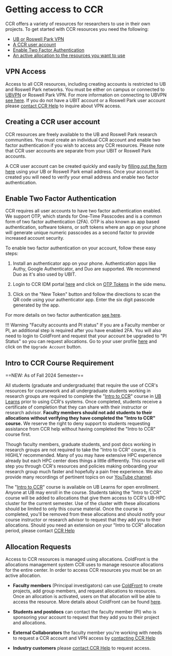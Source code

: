 # Getting access to CCR

CCR offers a variety of resources for researchers to use in their own projects.
To get started with CCR resources you need the following:

- [UB or Roswell Park VPN](#vpn-access)
- [A CCR user account](#creating-a-ccr-user-account)
- [Enable Two Factor Authentication](#enable-two-factor-authentication)
- [An active allocation to the resources you want to use](#allocation-requests)

## VPN Access

Access to all CCR resources, including creating accounts is restricted to UB
and Roswell Park networks. You must be either on campus or connected to
[UBVPN](https://www.buffalo.edu/ubit/service-guides/connecting/vpn.html) or
Roswell Park VPN. For more information on connecting to UBVPN [see here](https://www.buffalo.edu/ubit/service-guides/connecting/vpn/computer.html).
If you do not have a UBIT account or a Roswell Park user account please
[contact CCR Help](help.md) to inquire about VPN access.

## Creating a CCR user account

CCR resources are freely available to the UB and Roswell Park research
communities. You must create an individual CCR account and enable two factor
authentication if you wish to access any CCR resources. Please note that CCR
user accounts are separate from your UBIT or Roswell Park accounts.

A CCR user account can be created quickly and easily by [filling out the
form here](https://idm.ccr.buffalo.edu/signup) using your UB or Roswell Park
email address. Once your account is created you will need to verify your email
address and enable two factor authentication.

## Enable Two Factor Authentication

CCR requires all user accounts to have two factor authentication enabled. We
support OTP, which stands for One-Time Passcodes and is a common form of two
factor authentication (2FA). OTP is also known as app based authentication,
software tokens, or soft tokens where an app on your phone will generate unique
numeric passcodes as a second factor to provide increased account security.

To enable two factor authentication on your account, follow these easy steps:

1. Install an authenticator app on your phone. Authentication apps like Authy,
   Google Authenticator, and Duo are supported. We recommend Duo as it's also used by UBIT.

2. Login to CCR IDM portal [here](https://idm.ccr.buffalo.edu/) and click on
   [OTP Tokens](https://idm.ccr.buffalo.edu/otp) in the side menu.

3. Click on the "New Token" button and follow the directions to scan the QR
   code using your authenticator app. Enter the six digit passcode generated by the app.

For more details on two factor authentication [see here](2fa.md).

!!! Warning "Faculty accounts and PI status"
    If you are a Faculty member or PI, an additional step is required after
    you have enabled 2FA. You will also need to login to ColdFront
    and request that your account be upgraded to "PI Status" so you can request
    allocations. Go to your user profile
    [here](https://coldfront-test.ccr.buffalo.edu/user/user-profile/) and click
    on the `Upgrade Account` button.

## Intro to CCR Course Requirement  
==NEW: As of Fall 2024 Semester==  

All students (graduate and undergraduate) that require the use of CCR's resources for coursework and all undergraduate students working in research groups are required to complete the "[Intro to CCR](https://ublearns.buffalo.edu/d2l/le/discovery/view/course/209035)" course in [UB Learns](https://ublearns.buffalo.edu/) prior to using CCR's systems.  Once completed, students receive a certificate of completion that they can share with their instructor or research advisor.  **Faculty members should not add students to their allocations without verifying they have completed the "Intro to CCR" course.**  We reserve the right to deny support to students requesting assistance from CCR help without having completed the "Intro to CCR" course first.

Though faculty members, graduate students, and post docs working in research groups are not required to take the "Intro to CCR" course, it is HIGHLY recommended.  Many of you may have extensive HPC experience already but each HPC center does things a little differently.  This course will step you through CCR's resources and policies making onboarding your research group much faster and hopefully a pain free experience. We also provide many recordings of pertinent topics on our [YouTube channel](https://youtube.com/@ubccr). 

The "[Intro to CCR](https://ublearns.buffalo.edu/d2l/le/discovery/view/course/209035)" course is available on UB Learns for open enrollment.  Anyone at UB may enroll in the course.  Students taking the "Intro to CCR" course will be added to allocations that give them access to CCR's UB-HPC cluster for the current semester.  Use of the cluster with these allocations should be limited to only this course material.  Once the course is completed, you'll be removed from these allocations and should notify your course instructor or research advisor to request that they add you to their allocations.  Should you need an extension on your "Intro to CCR" allocation period, please contact [CCR Help](help.md)  

## Allocation Requests

Access to CCR resources is managed using allocations. ColdFront is the allocations management system CCR uses to manage resource allocations for the
entire center. In order to access CCR resources you must be on an active allocation.

- __Faculty members__ (Principal investigators) can use
  [ColdFront](https://coldfront.ccr.buffalo.edu) to create projects, add group
  members, and request allocations to resources.  Once an allocation is
  activated, users on that allocation will be able to access the resource.
  More details about ColdFront can be found [here](portals/coldfront.md#request-an-allocation).

- __Students and postdocs__ can contact the faculty member (PI) who is
  sponsoring your account to request that they add you to their project and
  allocations.

- __External Collaborators__ the faculty member you're working with needs to
  request a CCR account and VPN access by [contacting CCR Help](help.md)

- __Industry customers__ please [contact CCR Help](help.md) to request access.  
